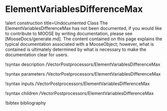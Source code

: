 <!-- MOOSE Documentation Stub: Remove this when content is added. -->

# ElementVariablesDifferenceMax

!alert construction title=Undocumented Class
The ElementVariablesDifferenceMax has not been documented, if you would like to contribute to MOOSE by
writing documentation, please see [MooseDocs/generate.md]. The content contained on this page explains
the typical documentation associated with a MooseObject; however, what is contained is ultimately
determined by what is necessary to make the documentation clear for users.

!syntax description /VectorPostprocessors/ElementVariablesDifferenceMax

!syntax parameters /VectorPostprocessors/ElementVariablesDifferenceMax

!syntax inputs /VectorPostprocessors/ElementVariablesDifferenceMax

!syntax children /VectorPostprocessors/ElementVariablesDifferenceMax

!bibtex bibliography
